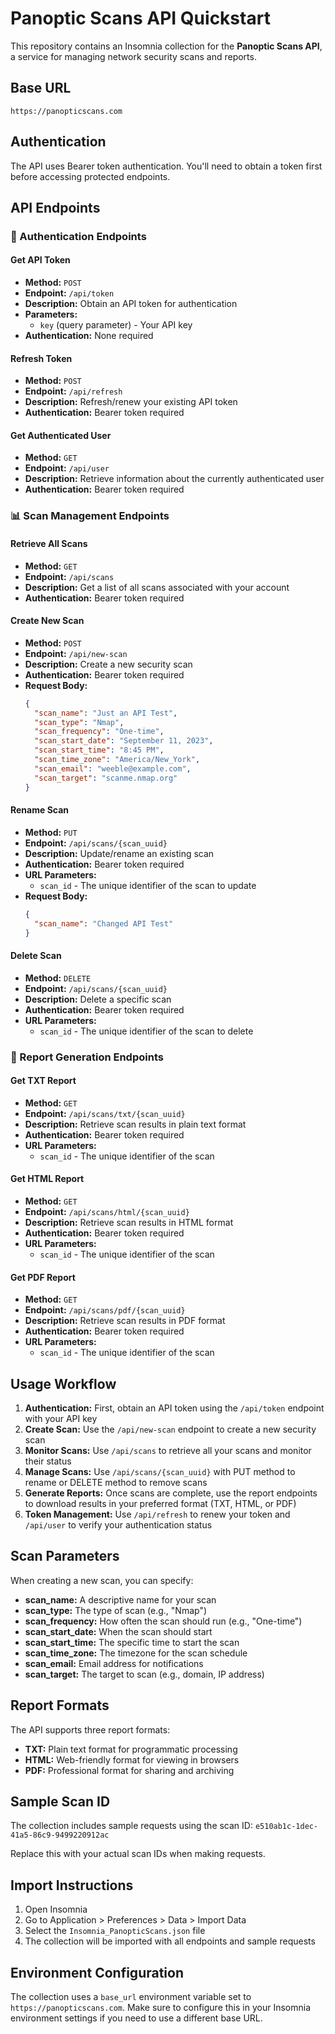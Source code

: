 # Panoptic Scans API Quickstart

This repository contains an Insomnia collection for the **Panoptic Scans API**, a service for managing network security scans and reports.

## Base URL
```
https://panopticscans.com
```

## Authentication

The API uses Bearer token authentication. You'll need to obtain a token first before accessing protected endpoints.

## API Endpoints

### 🔐 Authentication Endpoints

#### Get API Token
- **Method:** `POST`
- **Endpoint:** `/api/token`
- **Description:** Obtain an API token for authentication
- **Parameters:** 
  - `key` (query parameter) - Your API key
- **Authentication:** None required

#### Refresh Token
- **Method:** `POST`
- **Endpoint:** `/api/refresh`
- **Description:** Refresh/renew your existing API token
- **Authentication:** Bearer token required

#### Get Authenticated User
- **Method:** `GET`
- **Endpoint:** `/api/user`
- **Description:** Retrieve information about the currently authenticated user
- **Authentication:** Bearer token required

### 📊 Scan Management Endpoints

#### Retrieve All Scans
- **Method:** `GET`
- **Endpoint:** `/api/scans`
- **Description:** Get a list of all scans associated with your account
- **Authentication:** Bearer token required

#### Create New Scan
- **Method:** `POST`
- **Endpoint:** `/api/new-scan`
- **Description:** Create a new security scan
- **Authentication:** Bearer token required
- **Request Body:**
  ```json
  {
    "scan_name": "Just an API Test",
    "scan_type": "Nmap",
    "scan_frequency": "One-time",
    "scan_start_date": "September 11, 2023",
    "scan_start_time": "8:45 PM",
    "scan_time_zone": "America/New_York",
    "scan_email": "weeble@example.com",
    "scan_target": "scanme.nmap.org"
  }
  ```

#### Rename Scan
- **Method:** `PUT`
- **Endpoint:** `/api/scans/{scan_uuid}`
- **Description:** Update/rename an existing scan
- **Authentication:** Bearer token required
- **URL Parameters:**
  - `scan_id` - The unique identifier of the scan to update
- **Request Body:**
  ```json
  {
    "scan_name": "Changed API Test"
  }
  ```

#### Delete Scan
- **Method:** `DELETE`
- **Endpoint:** `/api/scans/{scan_uuid}`
- **Description:** Delete a specific scan
- **Authentication:** Bearer token required
- **URL Parameters:**
  - `scan_id` - The unique identifier of the scan to delete

### 📄 Report Generation Endpoints

#### Get TXT Report
- **Method:** `GET`
- **Endpoint:** `/api/scans/txt/{scan_uuid}`
- **Description:** Retrieve scan results in plain text format
- **Authentication:** Bearer token required
- **URL Parameters:**
  - `scan_id` - The unique identifier of the scan

#### Get HTML Report
- **Method:** `GET`
- **Endpoint:** `/api/scans/html/{scan_uuid}`
- **Description:** Retrieve scan results in HTML format
- **Authentication:** Bearer token required
- **URL Parameters:**
  - `scan_id` - The unique identifier of the scan

#### Get PDF Report
- **Method:** `GET`
- **Endpoint:** `/api/scans/pdf/{scan_uuid}`
- **Description:** Retrieve scan results in PDF format
- **Authentication:** Bearer token required
- **URL Parameters:**
  - `scan_id` - The unique identifier of the scan

## Usage Workflow

1. **Authentication:** First, obtain an API token using the `/api/token` endpoint with your API key
2. **Create Scan:** Use the `/api/new-scan` endpoint to create a new security scan
3. **Monitor Scans:** Use `/api/scans` to retrieve all your scans and monitor their status
4. **Manage Scans:** Use `/api/scans/{scan_uuid}` with PUT method to rename or DELETE method to remove scans
5. **Generate Reports:** Once scans are complete, use the report endpoints to download results in your preferred format (TXT, HTML, or PDF)
6. **Token Management:** Use `/api/refresh` to renew your token and `/api/user` to verify your authentication status

## Scan Parameters

When creating a new scan, you can specify:

- **scan_name:** A descriptive name for your scan
- **scan_type:** The type of scan (e.g., "Nmap")
- **scan_frequency:** How often the scan should run (e.g., "One-time")
- **scan_start_date:** When the scan should start
- **scan_start_time:** The specific time to start the scan
- **scan_time_zone:** The timezone for the scan schedule
- **scan_email:** Email address for notifications
- **scan_target:** The target to scan (e.g., domain, IP address)

## Report Formats

The API supports three report formats:
- **TXT:** Plain text format for programmatic processing
- **HTML:** Web-friendly format for viewing in browsers
- **PDF:** Professional format for sharing and archiving

## Sample Scan ID

The collection includes sample requests using the scan ID: `e510ab1c-1dec-41a5-86c9-9499220912ac`

Replace this with your actual scan IDs when making requests.

## Import Instructions

1. Open Insomnia
2. Go to Application > Preferences > Data > Import Data
3. Select the `Insomnia_PanopticScans.json` file
4. The collection will be imported with all endpoints and sample requests

## Environment Configuration

The collection uses a `base_url` environment variable set to `https://panopticscans.com`. Make sure to configure this in your Insomnia environment settings if you need to use a different base URL. 
